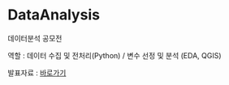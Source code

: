 # DataAnalysis
데이터분석 공모전

역할 : 데이터 수집 및 전처리(Python) / 변수 선정 및 분석 (EDA, QGIS)

발표자료 : [바로가기](https://www.miricanvas.com/v2/design/12ogksh)
